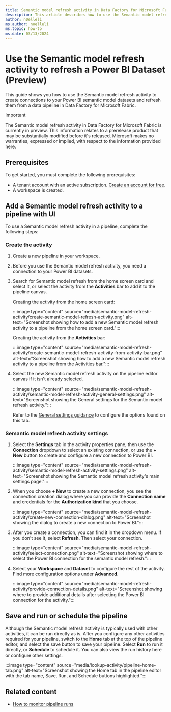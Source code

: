 ```yaml
---
title: Semantic model refresh activity in Data Factory for Microsoft Fabric (Preview)
description: This article describes how to use the Semantic model refresh activity to refresh a Power BI dataset from a data pipeline in Microsoft Fabric.
author: n0elleli
ms.author: noelleli
ms.topic: how-to
ms.date: 03/13/2024
---
```


# Use the Semantic model refresh activity to refresh a Power BI Dataset (Preview)

This guide shows you how to use the Semantic model refresh activity to create connections to your Power BI semantic model datasets and refresh them from a data pipeline in Data Factory for Microsoft Fabric.

> [!IMPORTANT]
> The Semantic model refresh activity in Data Factory for Microsoft Fabric is currently in preview. This information relates to a prerelease product that may be substantially modified before it's released. Microsoft makes no warranties, expressed or implied, with respect to the information provided here.

## Prerequisites

To get started, you must complete the following prerequisites:

- A tenant account with an active subscription. [Create an account for free](/get-started/fabric-trial.md).
- A workspace is created.

## Add a Semantic model refresh activity to a pipeline with UI

To use a Semantic model refresh activity in a pipeline, complete the following steps:

### Create the activity

1. Create a new pipeline in your workspace.
1. Before you use the Semantic model refresh activity, you need a connection to your Power BI datasets.
1. Search for Semantic model refresh from the home screen card and select it, or select the activity from the **Activities** bar to add it to the pipeline canvas.

   Creating the activity from the home screen card:
   
   :::image type="content" source="media/semantic-model-refresh-activity/create-semantic-model-refresh-activity.png" alt-text="Screenshot showing how to add a new Semantic model refresh activity to a pipeline from the home screen card.":::

   Creating the activity from the **Activities** bar:

   :::image type="content" source="media/semantic-model-refresh-activity/create-semantic-model-refresh-activity-from-activity-bar.png" alt-text="Screenshot showing how to add a new Semantic model refresh activity to a pipeline from the Activities bar.":::

1. Select the new Semantic model refresh activity on the pipeline editor canvas if it isn't already selected.

   :::image type="content" source="media/semantic-model-refresh-activity/semantic-model-refresh-activity-general-settings.png" alt-text="Screenshot showing the General settings for the Semantic model refresh activity.":::

   Refer to the [General settings guidance](activity-overview.md#general-settings) to configure the options found on this tab.

### Semantic model refresh activity settings

1. Select the **Settings** tab in the activity properties pane, then use the **Connection** dropdown to select an existing connection, or use the **+ New** button to create and configure a new connection to Power BI.

   :::image type="content" source="media/semantic-model-refresh-activity/semantic-model-refresh-activity-settings.png" alt-text="Screenshot showing the Semantic model refresh activity's main settings page.":::

1. When you choose **+ New** to create a new connection, you see the connection creation dialog where you can provide the **Connection name** and credentials for the **Authorization kind** that you choose.

   :::image type="content" source="media/semantic-model-refresh-activity/create-new-connection-dialog.png" alt-text="Screenshot showing the dialog to create a new connection to Power BI.":::

1. After you create a connection, you can find it in the dropdown menu. If you don't see it, select **Refresh**. Then select your connection.

   :::image type="content" source="media/semantic-model-refresh-activity/select-connection.png" alt-text="Screenshot showing where to select the Power BI connection for the semantic model refresh.":::

1. Select your **Workspace** and **Dataset** to configure the rest of the activity. Find more configuration options under **Advanced**.

   :::image type="content" source="media/semantic-model-refresh-activity/provide-connection-details.png" alt-text="Screenshot showing where to provide additional details after selecting the Power BI connection for the activity.":::

## Save and run or schedule the pipeline

Although the Semantic model refresh activity is typically used with other activities, it can be run directly as is. After you configure any other activities required for your pipeline, switch to the **Home** tab at the top of the pipeline editor, and select the save button to save your pipeline. Select **Run** to run it directly, or **Schedule** to schedule it. You can also view the run history here or configure other settings.

:::image type="content" source="media/lookup-activity/pipeline-home-tab.png" alt-text="Screenshot showing the Home tab in the pipeline editor with the tab name, Save, Run, and Schedule buttons highlighted.":::

## Related content

- [How to monitor pipeline runs](monitor-pipeline-runs.md)